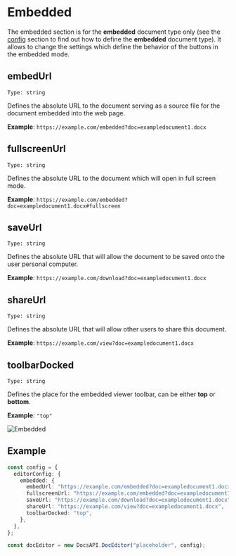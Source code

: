 # Embedded

The embedded section is for the **embedded** document type only (see the [config](../config.md#type) section to find out how to define the **embedded** document type). It allows to change the settings which define the behavior of the buttons in the embedded mode.

## embedUrl

`Type: string`

Defines the absolute URL to the document serving as a source file for the document embedded into the web page.

**Example**: `https://example.com/embedded?doc=exampledocument1.docx`

## fullscreenUrl

`Type: string`

Defines the absolute URL to the document which will open in full screen mode.

**Example**: `https://example.com/embedded?doc=exampledocument1.docx#fullscreen`

## saveUrl

`Type: string`

Defines the absolute URL that will allow the document to be saved onto the user personal computer.

**Example**: `https://example.com/download?doc=exampledocument1.docx`

## shareUrl

`Type: string`

Defines the absolute URL that will allow other users to share this document.

**Example**: `https://example.com/view?doc=exampledocument1.docx`

## toolbarDocked

`Type: string`

Defines the place for the embedded viewer toolbar, can be either **top** or **bottom**.

**Example**: `"top"`

![Embedded](/assets/images/editor/embedded.png)

## Example

``` ts
const config = {
  editorConfig: {
    embedded: {
      embedUrl: "https://example.com/embedded?doc=exampledocument1.docx",
      fullscreenUrl: "https://example.com/embedded?doc=exampledocument1.docx#fullscreen",
      saveUrl: "https://example.com/download?doc=exampledocument1.docx",
      shareUrl: "https://example.com/view?doc=exampledocument1.docx",
      toolbarDocked: "top",
    },
  },
};

const docEditor = new DocsAPI.DocEditor("placeholder", config);
```
